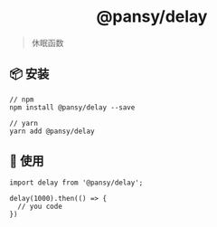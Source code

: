 <h1 align="center">@pansy/delay</h1>

> 休眠函数

## 📦 安装

```
// npm
npm install @pansy/delay --save

// yarn
yarn add @pansy/delay

```

## 🔨 使用

```
import delay from '@pansy/delay';

delay(1000).then(() => {
  // you code
})
```
